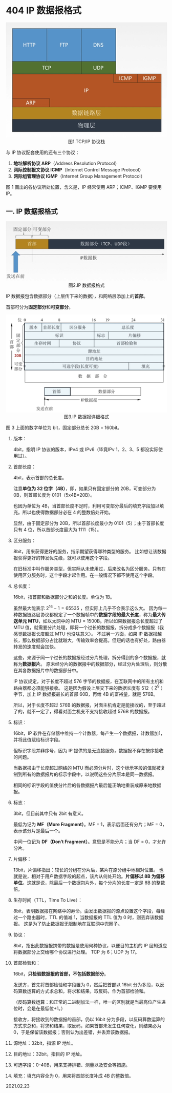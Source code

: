 # 404 IP 数据报格式

<img src="计网404-1.png" alt="计网404-1" style="zoom:67%;" />

<center>图1.TCP/IP 协议栈</center>

与 IP 协议配套使用的还有三个协议：

1. **地址解析协议 ARP**（Address Resolution Protocol）
2. **网际控制报文协议 ICMP**（Internet Control Message Protocol）
3. **网际组管理协议 IGMP**（Internet Group Management Protocol）

图 1 画出的各协议所处位置，含义是，IP 经常使用 ARP；ICMP、IGMP 要使用 IP。

## 一. IP 数据报格式

<img src="计网404-2.png" alt="计网404-2" style="zoom:67%;" />

<center>图2.IP 数据报格式</center>

IP 数据报包含数据部分（上层传下来的数据），和网络层添加上的**首部**。

首部可分为**固定部分**和**可变部分**。

<img src="计网404-3.png" alt="计网404-3" style="zoom:67%;" />

<center>图3.IP 数据报详细格式</center>

图 3 上面的数字单位为 bit，固定部分总长 20B = 160bit。

1. 版本：

   4bit，指明 IP 协议的版本，IPv4 或 IPv6（毕竟IPv 1、2、3、5 都没实际使用过）。

2. 首部长度：

   4bit，表示首部的总长度。

   注意**单位为 32 位字（4B）**，即，如果只有固定部分的 20B，可变部分为 0B，则首部长度为 0101（5x4B=20B）。

   也因为单位为 4B，当首部长度不足时，利用可变部分最后的填充字段加以填充。所以也使得数据部分必在 4 的整数倍处开始。

   显然，由于固定部分为 20B，所以首部长度最小为 0101（5）；由于首部长度只有 4 位，所以首部长度最大为 1111（15）。

3. 区分服务：

   8bit，用来获得更好的服务，指示期望获得哪种类型的服务。
   比如想让该数据报获得更好的转发优先级，就可以使用这个字段。

   在旧标准中叫作服务类型，但实际从未使用过，后来改名为区分服务。只有在使用区分服务时，这个字段才起作用。在一般情况下都不使用这个字段。

4. 总长度：

   16bit，指首部和数据部分之和的长度。单位为 1B。

   虽然最大能表示 $2^{16}-1=65535$ ，但实际上几乎不会表示这么大。
   因为每一种数据链路层协议都规定了一个数据帧中的**数据字段的最大长度**，称为**最大传送单元 MTU**，如以太网中的 MTU = 1500B。所以如果数据报总长度超过了 MTU 值，就需要分片处理，即将一个过长的数据报，拆分成多个数据报（我感觉数据报长度超过 MTU 也没啥意义）。
   不过另一方面，如果 IP 数据报越长，那么数据部分占比就越大，传输效率会提高。但短的话也有好处，路由器转发的速度就会加快。

   这些，来源于同一个过长的数据报经过分片处理，拆分得到的多个数据报，就称为**数据报片**。
   原未经分片的数据报中的数据部分，经过分片处理后，则分散在其各数据报片中的数据部分中。

   IP 协议规定，对于长度不超过 576 字节的数据报，在互联网中的所有主机和路由器都必须能够接收。
   这是因为假设上层交下来的数据长度有 512（ $2^9$ ）字节，加上 IP 数据报最长的首部 60B，再给 4B 的富裕量，就是 576B。

   所以，对于长度不超过 576B 的数据报，对面主机肯定是能接收的，至于超过了的，就不一定了，得看对面主机支不支持接收超过 576B 的数据报。

5. 标识：

   16bit，IP 软件在存储器中维持一个计数器，每产生一个数据报，计数器加1，并将此值赋给标识字段。

   但标识字段并非序号，因为 IP 提供的是无连接服务，数据报不存在按序接收的问题。

   当数据报由于长度超过网络的 MTU 而必须分片时，这个标示字段的值就被复制到所有的数据报片的标示字段中，以说明这些分片原本是同一数据报。

   相同的标识字段的值使分片后的各数据报片最后能正确地重装成原来地数据报。

6. 标志：

   3bit，但目前其中只有 2bit 有意义。

   最低为记为 **MF（More Fragment）**。MF = 1，表示后面还有分片；MF = 0，表示该分片是最后一个。

   中间一位记为 **DF（Don‘t Fragment）**。意思是不能分片；当 DF = 0，才允许分片。

7. 片偏移：

   13bit，片偏移指出：较长的分组在分片后，某片在原分组中地相对位置。
   也就是说，相对于用户数据字段的起点，该片从何处开始。**片偏移以 8B 为偏移单位**。这就是说，除最后一个数据包片外，每个分片的长度一定是 8B 的整数倍。

8. 生存时间（TTL，Time To Live）：

   8bit，表明数据报在网络中的寿命。由发出数据报的源点设置这个字段，每经过一个路由器时，TTL 的值减 1，当数据报的 TTL 值为 0 时，则丢弃该数据报。
   这是为了防止数据报无限制地在互联网中兜圈子。

9. 协议：

   8bit，指出此数据报携带的数据是使用何种协议，以便目的主机的 IP 层知道应将数据部分上交给哪个协议进行处理。
   TCP 为 6；UDP 为 17。

10. 首部检验和：

    16bit，**只检验数据报的首部，不包括数据部分**。

    发送方，首先将首部检验和字段置为 0，然后把首部以 16bit 分为多段，以反码算数运算的方式求总和，将求和结果，取反码，作为首部检验和。

    （反码算数运算：和正常的二进制加法一样，唯一的区别就是当最高位产生进位时，会是在最低位+1。）

    接收方，将接收到的数据报的首部，仍以 16bit 分为多段，以反码算数运算的方式求总和，将求和结果，取反码，如果首部未发生任何变化，则结果必为 0，于是保留该数据报；否则认为出差错，并丢弃该数据报。

11. 源地址：32bit，指源 IP 地址。

12. 目的地址：32bit，指目的 IP 地址。

13. 可选字段：0-40B，用来支持排错、测量以及安全等措施。

14. 填充：填充内容全为 0，用来将首部长度补成 4B 的整数倍。

2021.02.23

